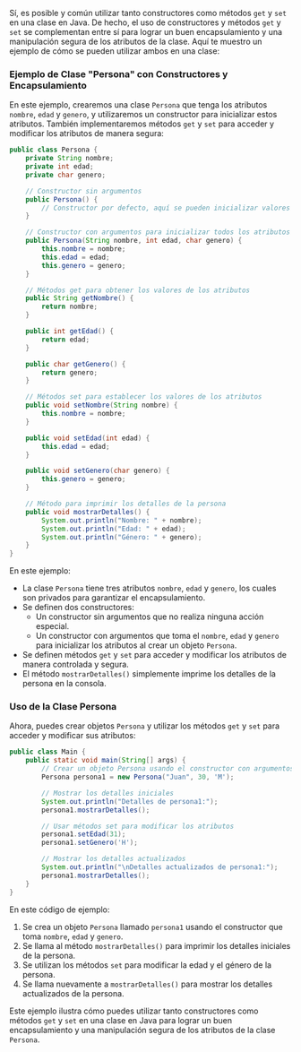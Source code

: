 Sí, es posible y común utilizar tanto constructores como métodos `get` y `set` en una clase en Java. De hecho, el uso de constructores y métodos `get` y `set` se complementan entre sí para lograr un buen encapsulamiento y una manipulación segura de los atributos de la clase. Aquí te muestro un ejemplo de cómo se pueden utilizar ambos en una clase:

### Ejemplo de Clase "Persona" con Constructores y Encapsulamiento

En este ejemplo, crearemos una clase `Persona` que tenga los atributos `nombre`, `edad` y `genero`, y utilizaremos un constructor para inicializar estos atributos. También implementaremos métodos `get` y `set` para acceder y modificar los atributos de manera segura:

```java
public class Persona {
    private String nombre;
    private int edad;
    private char genero;

    // Constructor sin argumentos
    public Persona() {
        // Constructor por defecto, aquí se pueden inicializar valores predeterminados si se desea
    }

    // Constructor con argumentos para inicializar todos los atributos
    public Persona(String nombre, int edad, char genero) {
        this.nombre = nombre;
        this.edad = edad;
        this.genero = genero;
    }

    // Métodos get para obtener los valores de los atributos
    public String getNombre() {
        return nombre;
    }

    public int getEdad() {
        return edad;
    }

    public char getGenero() {
        return genero;
    }

    // Métodos set para establecer los valores de los atributos
    public void setNombre(String nombre) {
        this.nombre = nombre;
    }

    public void setEdad(int edad) {
        this.edad = edad;
    }

    public void setGenero(char genero) {
        this.genero = genero;
    }

    // Método para imprimir los detalles de la persona
    public void mostrarDetalles() {
        System.out.println("Nombre: " + nombre);
        System.out.println("Edad: " + edad);
        System.out.println("Género: " + genero);
    }
}
```

En este ejemplo:

- La clase `Persona` tiene tres atributos `nombre`, `edad` y `genero`, los cuales son privados para garantizar el encapsulamiento.
- Se definen dos constructores:
  - Un constructor sin argumentos que no realiza ninguna acción especial.
  - Un constructor con argumentos que toma el `nombre`, `edad` y `genero` para inicializar los atributos al crear un objeto `Persona`.
- Se definen métodos `get` y `set` para acceder y modificar los atributos de manera controlada y segura.
- El método `mostrarDetalles()` simplemente imprime los detalles de la persona en la consola.

### Uso de la Clase Persona

Ahora, puedes crear objetos `Persona` y utilizar los métodos `get` y `set` para acceder y modificar sus atributos:

```java
public class Main {
    public static void main(String[] args) {
        // Crear un objeto Persona usando el constructor con argumentos
        Persona persona1 = new Persona("Juan", 30, 'M');

        // Mostrar los detalles iniciales
        System.out.println("Detalles de persona1:");
        persona1.mostrarDetalles();

        // Usar métodos set para modificar los atributos
        persona1.setEdad(31);
        persona1.setGenero('H');

        // Mostrar los detalles actualizados
        System.out.println("\nDetalles actualizados de persona1:");
        persona1.mostrarDetalles();
    }
}
```

En este código de ejemplo:

1. Se crea un objeto `Persona` llamado `persona1` usando el constructor que toma `nombre`, `edad` y `genero`.
2. Se llama al método `mostrarDetalles()` para imprimir los detalles iniciales de la persona.
3. Se utilizan los métodos `set` para modificar la edad y el género de la persona.
4. Se llama nuevamente a `mostrarDetalles()` para mostrar los detalles actualizados de la persona.

Este ejemplo ilustra cómo puedes utilizar tanto constructores como métodos `get` y `set` en una clase en Java para lograr un buen encapsulamiento y una manipulación segura de los atributos de la clase `Persona`.